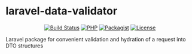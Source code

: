 # laravel-data-validator
<p align="center">
  <a href="https://github.com/laravel/framework/actions"><img src="https://github.com/aneterial/laravel-data-validator/actions/workflows/tests.yml/badge.svg" alt="Build Status"></a>
  <a href="https://www.php.net/releases/8.2/en.php"><img src="https://img.shields.io/badge/php-%5E8.2-7a86b8?style=flat&logo=php" alt="PHP"></a>
  <a href="https://packagist.org/packages/aneterial/laravel-data-validator"><img src="https://img.shields.io/badge/packagist-v1.0.0-blue?style=flat" alt="Packagist"></a>
  <a href="https://github.com/aneterial/laravel-data-validator?tab=MIT-1-ov-file"><img src="https://img.shields.io/badge/license-MIT-8ebb13?style=flat" alt="License"></a>
</p>

Laravel package for convenient validation and hydration of a request into DTO structures
